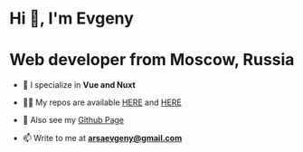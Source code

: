 <h1>Hi 👋, I'm Evgeny</h1>
<h1>Web developer from Moscow, Russia</h3>

- 🌱 I specialize in **Vue and Nuxt**
- 👨‍💻 My repos are available <a href="https://github.com/aarsaevv" target="_blank">HERE</a> and <a href="https://gitlab.com/aarsaevv" target="_blank">HERE</a>
- 👾 Also see my <a href="https://aarsaevv.github.io" target="_blank">Github Page</a>

- 📫 Write to me at **arsaevgeny@gmail.com**
